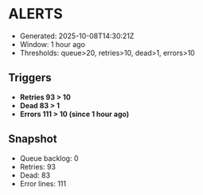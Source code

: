 # ALERTS

- Generated: 2025-10-08T14:30:21Z
- Window: 1 hour ago
- Thresholds: queue>20, retries>10, dead>1, errors>10

## Triggers
- **Retries 93 > 10**
- **Dead 83 > 1**
- **Errors 111 > 10 (since 1 hour ago)**

## Snapshot
- Queue backlog: 0
- Retries: 93
- Dead: 83
- Error lines: 111
